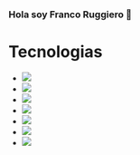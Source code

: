 ### Hola soy Franco Ruggiero 👋 
<!-- ![200w](https://user-images.githubusercontent.com/88565149/188007446-7c984092-061a-45bc-a40d-52e8bcc8949a.gif)           -->
<h1>Tecnologias</h1>
 
<ul>

  <li><img src=https://img.shields.io/badge/JavaScript-F7DF1E?style=for-the-badge&logo=javascript&logoColor=black />
    <li><img src=https://img.shields.io/badge/PHP-grey?style=for-the-badge&logo=php   />
    <li><img src=https://img.shields.io/badge/MySQL-grey?style=for-the-badge&logo=mysql   />
 <li><img src=https://img.shields.io/badge/Node.js-43853D?style=for-the-badge&logo=node.js&logoColor=white />
 <li><img src=https://img.shields.io/badge/HTML5-E34F26?style=for-the-badge&logo=html5&logoColor=white />
 <li><img src=https://img.shields.io/badge/CSS3-1572B6?style=for-the-badge&logo=css3&logoColor=white />
 <li><img src=https://img.shields.io/badge/Express.js-404D59?style=for-the-badge />
 

<ul/>

<!--
    <li><img src=https://img.shields.io/badge/React-20232A?style=for-the-badge&logo=react&logoColor=61DAFB />

**FrancoRugg/FrancoRugg** is a ✨ _special_ ✨ repository because its `README.md` (this file) appears on your GitHub profile.

Here are some ideas to get you started:

- 🔭 I’m currently working on 
- 🌱 I’m currently learning Full Stack
- 👯 I’m looking to collaborate on 
- 🤔 I’m looking for help with 
- 💬 Ask me about 
- 📫 How to reach me: 
- 😄 Pronouns: 
- ⚡ Fun fact: 




...

